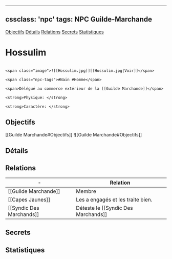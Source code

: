 
---
cssclass: 'npc'
tags: NPC Guilde-Marchande
---
<span class="nav">[Objectifs](#Objectifs) [Détails](#Détails)  [Relations](#Relations) [Secrets](#Secrets) [Statistiques](#Statistiques)</span>

# Hossulim
```ad-desc

<span class="image">![[Hossulim.jpg]][[Hossulim.jpg|Voir]]</span>

<span class="npc-tags">#Nain #Homme</span>

<span>Délégué au commerce extérieur de la [[Guilde Marchande]]</span>

<strong>Physique: </strong>

<strong>Caractère: </strong>
```


## Objectifs
<span class="tab">[[Guilde Marchande#Objectifs]]</span>
<span class="embed-section tab">![[Guilde Marchande#Objectifs]]</span>

## Détails

## Relations
| -                        | Relation                            |
| ------------------------ | ----------------------------------- |
| [[Guilde Marchande]]     | Membre                              |
| [[Capes Jaunes]]         | Les a engagés et les traite bien.   |
| [[Syndic Des Marchands]] | Déteste le [[Syndic Des Marchands]] |


## Secrets

## Statistiques